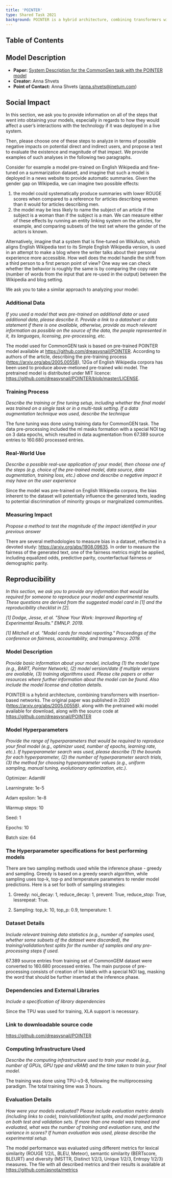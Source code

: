 ```yaml
---
title: 'POINTER'
type: Shared Task 2021
background: POINTER is a hybrid architecture, combining transformers with insertion-based networks.
---
```


## Table of Contents


## Model Description

- **Paper:** [System Description for the CommonGen task with the POINTER model](https://aclanthology.org/2021.gem-1.15/)
- **Creator:** Anna Shvets
- **Point of Contact:** Anna Shvets (anna.shvets@inetum.com)

## Social Impact

In this section, we ask you to provide information on all of the steps that went into obtaining your models, especially in regards to how they would affect a user’s interactions with the technology if it was deployed in a live system.

Then, please choose one of these steps to analyze in terms of possible negative impacts on potential direct and indirect users, and propose a test to evaluate the existence and magnitude of that impact. We provide examples of such analyses in the following two paragraphs.

Consider for example a model pre-trained on English Wikipedia and fine-tuned on a summarization dataset, and imagine that such a model is deployed in a news website to provide automatic summaries. Given the gender gap on Wikipedia, we can imagine two possible effects:
1) the model could systematically produce summaries with lower ROUGE scores when compared to a reference for articles describing women than it would for articles describing men.
2) the model may be less likely to name the subject of an article if the subject is a woman than if the subject is a man.
We can measure either of these effects by running an entity linking system on the articles, for example, and comparing subsets of the test set where the gender of the actors is known.

Alternatively, imagine that a system that is fine-tuned on WikiAuto, which aligns English Wikipedia text to its Simple English Wikipedia version, is used in an attempt to make a blog where the writer talks about their personal experience more accessible. How well does the model handle the shift from a third person to a first person point of view? One way we can check whether the behavior is roughly the same is by comparing the copy rate (number of words from the input that are re-used in the output) between the Wikipedia and blog setting.

We ask you to take a similar approach to analyzing your model:

### Additional Data
*If you used a model that was pre-trained on additional data or used additional data, please describe it. Provide a link to a datasheet or data statement if there is one available, otherwise, provide as much relevant information as possible on the source of the data, the people represented in it, its languages, licensing, pre-processing, etc.*

The model used for CommonGEN task is based on pre-trained POINTER model available at https://github.com/dreasysnail/POINTER. According to authors of the article, describing the pre-training process (https://arxiv.org/abs/2005.00558), 12Ga of English Wikipedia corpora has been used to produce above-metioned pre-trained wiki model. The pretrained model is distributed under MIT licence: https://github.com/dreasysnail/POINTER/blob/master/LICENSE.

### Training Process

*Describe the training or fine tuning setup, including whether the final model was trained on a single task or in a multi-task setting. If a data augmentation technique was used, describe the technique*

The fune tuning was done using training data for CommonGEN task. The data pre-processing included the ml masks formation with a special NOI tag on 3 data epochs, which resulted in data augmentation from  67.389 source entries to 160.680 processed entries.


### Real-World Use
*Describe a possible real-use application of your model, then choose one of the steps (e.g. choice of the pre-trained model, data source, data augmentation, training loss, etc.) above and describe a negative impact it may have on the user experience*

Since the model was pre-trained on English Wikipedia corpora, the bias inherent to the dataset will potentially influence the generated texts, leading to potential discrimination of minority groups or marginalized communities.

### Measuring Impact

*Propose a method to test the magnitude of the impact identified in your previous answer*

There are several methodologies to measure bias in a dataset, reflected in a devoted study: https://arxiv.org/abs/1908.09635. In order to measure the fairness of the generated text, one of the fairness metrics might be applied, including equalized odds, predictive parity, counterfactual fairness or demographic parity.

## Reproducibility

*In this section, we ask you to provide any information that would be required for someone to reproduce your model and experimental results. These questions are derived from the suggested model card in [1] and the reproducibility checklist in [2].*

*[1] Dodge, Jesse, et al. "Show Your Work: Improved Reporting of Experimental Results." EMNLP. 2019.*

*[1] Mitchell et al. "Model cards for model reporting." Proceedings of the conference on fairness, accountability, and transparency. 2019.*

### Model Description

*Provide basic information about your model, including (1) the model type (e.g., BART, Pointer Network), (2) model version/date if multiple versions are available, (3) training algorithms used. Please cite papers or other resources where further information about the model can be found. Also include the model license and citation details.*

POINTER is a hybrid architecture, combining transformers with insertion-based networks. The original paper was published in 2020 (https://arxiv.org/abs/2005.00558), along with the pretrained wiki model available for download, along with the source code at https://github.com/dreasysnail/POINTER

### Model Hyperparameters

*Provide the range of hyperparameters that would be required to reproduce your final model (e.g., optimizer used, number of epochs, learning rate, etc.). If hyperparameter search was used, please describe (1) the bounds for each hyperparameter, (2) the number of hyperparameter search trials, (3) the method for choosing hyperparameter values (e.g., uniform sampling, manual tuning, evolutionary optimization, etc.).*

Optimizer: AdamW

Learningrate: 1e-5

Adam epsilon: 1e-8

Warmup steps: 10

Seed: 1

Epochs: 10

Batch size: 64

### The Hyperparameter specifications for best performing models

There are two sampling methods used while the inference phase - greedy and sampling. Greedy is based on a greedy search algorithm, while sampling uses top-k, top-p and temperature parameters to render model predictions. Here is a set for both of sampling strategies:


1. Greedy:
noi_decay: 1,
reduce_decay: 1,
prevent: True,
reduce_stop: True,
lessrepeat: True.

2. Sampling:
top_k: 10,
top_p: 0.9,
temperature: 1.


### Dataset Details
*Include relevant training data statistics (e.g., number of samples used, whether some subsets of the dataset were discarded), the training/validation/test splits for the number of samples and any pre-processing steps if used.*

67.389 source entries from training set of CommonGEM dataset were converted to 160.680 processed entries. The main purpose of pre-processing consists of creation of lm labels with a special NOI tag, masking the word that should be further inserted at the inference phase.


### Dependencies and External Libraries

*Include a specification of library dependencies*

Since the TPU was used for training, XLA support is necessary.


### Link to downloadable source code

https://github.com/dreasysnail/POINTER

### Computing Infrastructure Used

*Describe the computing infrastructure used to train your model (e.g., number of GPUs, GPU type and vRAM) and the time taken to train your final model.*

The training was done using TPU-v3-8, following the multiprocessing paradigm. The total training time was 3 hours.

### Evaluation Details

*How were your models evaluated? Please include evaluation metric details (including links to code), train/validation/test splits, and model performance on both test and validation sets. If more than one model was trained and evaluated, what was the number of training and evaluation runs, and the variance in scores? If human evaluation was used, please describe the experimental setup.*

The model performance was evaluated using different metrics for lexical similarity (ROUGE 1/2/L, BLEU, Meteor), semantic similarity (BERTscore, BLEURT) and diversity (MSTTR, Distinct 1/2/3, Unique 1/2/3, Entropy 1/2/3) measures. The file with all described metrics and their results is available at https://github.com/asnota/metrics
